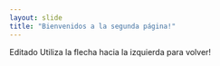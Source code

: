 ```yaml
---
layout: slide
title: "Bienvenidos a la segunda página!"
---
```

Editado
Utiliza la flecha hacia la izquierda para volver!
